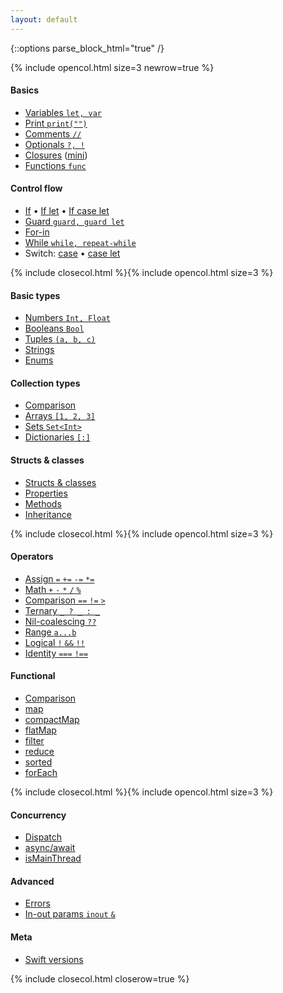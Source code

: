 ```yaml
---
layout: default
---
```

{::options parse_block_html="true" /}

{% include opencol.html size=3 newrow=true %}

#### Basics

* [Variables `let, var`](/variables)
* [Print `print("")`](/print)
* [Comments `//`](/comments)
* [Optionals `?, !`](/optionals)
* [Closures](/closures) ([mini](/closures-mini))
* [Functions `func`](/functions)

#### Control flow

* [If](/if) • [If let](/if-let) • [If case let](/if-case-let)
* [Guard `guard, guard let`](/guard)
* [For-in](/for-in)
* [While `while, repeat-while`](/while)
* Switch: [case](/switch) • [case let](/switch-case-let)

{% include closecol.html %}{% include opencol.html size=3 %}

#### Basic types

* [Numbers `Int, Float`](/numbers)
* [Booleans `Bool`](/booleans)
* [Tuples `(a, b, c)`](/tuples)
* [Strings](/strings)
* [Enums](/enums)

#### Collection types

* [Comparison](/collection-types-comparison)
* [Arrays `[1, 2, 3]`](/arrays)
* [Sets `Set<Int>`](/sets)
* [Dictionaries `[:]`](/dictionaries)

#### Structs & classes

* [Structs & classes](/structs-and-classes)
* [Properties](/properties)
* [Methods](/methods)
* [Inheritance](/inheritance)
<!-- * [Initialization](/initialization) -->

{% include closecol.html %}{% include opencol.html size=3 %}

#### Operators

* [Assign `=` `+=` `-=` `*=`](/assignment)
* [Math `+` `-` `*` `/` `%`](/math)
* [Comparison `==` `!=` `>`](/comparison)
* [Ternary `_ ? _ : _`](/ternary)
* [Nil-coalescing `??`](/nil-coalescing)
* [Range `a...b`](/range)
* [Logical `!` `&&` `!!`](/logical)
* [Identity `===` `!==`](/identity)

#### Functional

* [Comparison](/functional-methods-comparison)
* [map](/map)
* [compactMap](/compactmap)
* [flatMap](/flatmap)
* [filter](/filter)
* [reduce](/reduce)
* [sorted](/sorted)
* [forEach](/foreach)

{% include closecol.html %}{% include opencol.html size=3 %}

#### Concurrency

* [Dispatch](/dispatch)
* [async/await](/async-await)
* [isMainThread](/ismainthread)

#### Advanced

* [Errors](/errors)
* [In-out params `inout` `&`](/in-out)
<!-- * [Results](/results) * -->
<!-- * [Extensions](/extensions) * -->
<!-- * [Protocols](/protocols) * -->
<!-- * [Generics](/generics) * -->
<!-- * [Access control](/access-control) * -->

#### Meta

* [Swift versions](/swift-versions)

{% include closecol.html closerow=true %}
